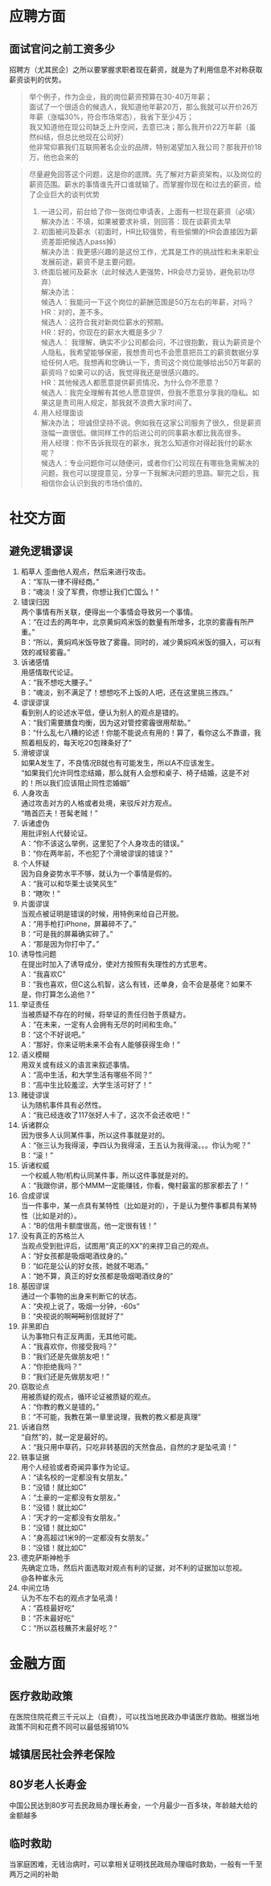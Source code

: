 # 应聘方面

## 面试官问之前工资多少
招聘方（尤其民企）之所以要掌握求职者现在薪资，就是为了利用信息不对称获取薪资谈判的优势。  

> 举个例子，作为企业，我的岗位薪资预算在30-40万年薪；  
> 面试了一个很适合的候选人，我知道他年薪20万，那么我就可以开价26万年薪（涨幅30%，符合市场常态），我省下至少4万；  
> 我又知道他在现公司缺乏上升空间，去意已决；那么我开价22万年薪（虽然纠结，但总比他现在公司好）  
> 他非常仰慕我们互联网著名企业的品牌，特别渴望加入我公司？那我开价18万，他也会来的  
  

> 尽量避免回答这个问题，这是你的底牌。先了解对方薪资架构，以及岗位的薪资范围。薪水的事情谁先开口谁就输了。而掌握你现在和过去的薪资，给了企业巨大的谈判优势  
> 1. 一进公司，前台给了你一张岗位申请表，上面有一栏现在薪资（必填）  
>    解决办法：不填，如果被要求补填，则回答：现在谈薪资太早  
> 2. 初面被问及薪水（初面时，HR比较强势，有些偷懒的HR会直接因为薪资差距把候选人pass掉）  
>    解决办法：我更感兴趣的是这份工作，尤其是工作的挑战性和未来职业发展前途，薪资不是主要问题。  
> 3. 终面后被问及薪水（此时候选人更强势，HR会尽力妥协，避免前功尽弃）  
>    解决办法：  
>    候选人：我能问一下这个岗位的薪酬范围是50万左右的年薪，对吗？  
> HR：对的，差不多。  
> 候选人：这符合我对新岗位薪水的预期。  
> HR：好的，你现在的薪水大概是多少？  
> 候选人： 我理解，确实不少公司都会问，不过很抱歉，我认为薪资是个人隐私，我希望能够保密，我想贵司也不会愿意把员工的薪资数据分享给任何人吧。我想再和您确认一下，贵司这个岗位能够给出50万年薪的薪资吗？如果可以的话，我觉得我还是很感兴趣的。  
> HR：其他候选人都愿意提供薪资情况，为什么你不愿意？  
> 候选人：我完全理解有其他人愿意提供，但我不愿意分享我的隐私。如果这是贵司用人规定，那我就不浪费大家时间了。  
> 4. 用人经理面谈  
> 解决办法； 坦诚但坚持不说。例如我在这家公司服务了很久，但是薪资涨幅一直很低。做同样工作的后进公司的同事薪水都比我高很多。  
> 用人经理：你不告诉我现在的薪水，我怎么知道你对得起我付的薪水呢？  
> 候选人：专业问题你可以随便问，或者你们公司现在有哪些急需解决的问题，我也可以提提意见，分享一下我解决问题的思路。聊完之后，我相信你会认识到我的市场价值的。  
# 社交方面

## 避免逻辑谬误
1. 稻草人
歪曲他人观点，然后来进行攻击。  
A：“军队一律不得经商。”  
B：“魂淡！没了军费，你想让我们亡国么！”  
2. 错误归因  
两个事情有所关联，便得出一个事情会导致另一个事情。  
A：“在过去的两年中，北京黄焖鸡米饭的数量有所增多，北京的雾霾有所严重。”  
B：“所以，黄焖鸡米饭导致了雾霾。同时的，减少黄焖鸡米饭的摄入，可以有效的减轻雾霾。”  
3. 诉诸感情  
用感情取代论证。  
A：“我不想吃大腰子。”  
B：“魂淡，别不满足了！想想吃不上饭的人吧，还在这里挑三拣四。”  
4. 谬误谬误  
看到别人的论述水平低，便认为别人的观点是错的。  
A：“我们需要膳食均衡，因为这对管控雾霾很用帮助。”  
B：“什么乱七八糟的论述！你能不能说点有用的！算了，看你这么不靠谱，我照着相反的，每天吃20包辣条好了”  
5. 滑坡谬误  
如果A发生了，不良情况B就也有可能发生，所以A不应该发生。  
“如果我们允许同性恋结婚，那么就有人会想和桌子、椅子结婚，这是不对的！所以我们应该阻止同性恋婚姻”  
6. 人身攻击  
通过攻击对方的人格或者处境，来驳斥对方观点。  
“皓首匹夫！苍髯老贼！”  
7. 诉诸虚伪  
用批评别人代替论证。  
A：“你不该这么举例，这里犯了个人身攻击的错误。”  
B：“你在两年前，不也犯了个滑坡谬误的错误？”  
8. 个人怀疑  
因为自身姿势水平不够，就认为一个事情是假的。  
A：“我可以和华莱士谈笑风生”  
B：“瞎吹！”  
9. 片面谬误  
当观点被证明是错误的时候，用特例来给自己开脱。  
A：“用手枪打iPhone，屏幕碎不了。”  
B：“可是我的屏幕确实碎了。”  
A：“那是因为你打中了。”  
10. 诱导性问题  
在提出时加入了诱导成分，使对方按照有失理性的方式思考。  
A：“我喜欢C”  
B：“我也喜欢，但C这么机智，这么有钱，还单身，会不会是基佬？如果不是，你打算怎么追他？”  
11. 举证责任  
当被质疑不存在的时候，将举证的责任归咎于质疑方。  
A：“在未来，一定有人会拥有无尽的时间和生命。”  
B：“这个不好说吧。”  
A：“那好，你来证明未来不会有人能够获得生命！”  
12. 语义模糊  
用双关或有歧义的语言来叙述事情。  
A：“高中生活，和大学生活有哪些不同？”  
B：“高中生比较羞涩，大学生活可好了！”  
13. 赌徒谬误  
认为随机事件具有必然性。  
A：“我已经连收了117张好人卡了，这次不会还收吧！”  
14. 诉诸群众  
因为很多人认同某件事，所以这件事就是对的。  
A：“张三认为我得滚，李四认为我得滚，王五认为我得滚。。。你认为呢？”  
B：“滚！”  
15. 诉诸权威  
一个权威人物/机构认同某件事，所以这件事就是对的。  
A：“我跟你讲，那个MMM一定能赚钱，你看，俺村最富的那家都去了！”  
16. 合成谬误  
当一件事中，某一点具有某特性（比如是对的），于是认为整件事都具有某特性（比如是对的）。  
A：“B的信用卡额度很高，他一定很有钱！”  
17. 没有真正的苏格兰人  
当观点受到批评后，试图用“真正的XX”的来捍卫自己的观点。  
A：“好女孩都是吸烟喝酒纹身的。”  
B：“如花是公认的好女孩，她就不喝酒。”  
A：“她不算，真正的好女孩都是吸烟喝酒纹身的”  
18. 基因谬误  
通过一个事物的出身来判断它的状态。  
A：“央视上说了，吸烟一分钟，-60s”  
B：“央视说的啊~~呵呵~~别信就好了”  
19. 非黑即白  
认为事物只有正反两面，无其他可能。  
A：“我喜欢你，你接受我吗？”  
B：“我们还是先做朋友吧！”  
A：“你拒绝我吗？”  
B：“我们还是先做朋友吧！”  
20. 窃取论点  
用被质疑的观点，循环论证被质疑的观点。  
A：“你教的教义是错的。”  
B：“不可能，我教在第一章里说理，我教的教义都是真理”  
21. 诉诸自然  
“自然”的，就一定是最好的。  
A：“我只用中草药，只吃非转基因的天然食品，自然的才是坠吼滴！”  
22. 轶事证据  
用个人经验或者奇闻异事作为论证。  
A：“读名校的一定都没有女朋友。”  
B：“没错！就比如C”  
A：“土豪的一定都没有女朋友。”  
B：“没错！就比如C”  
A：“天才的一定都没有女朋友。”  
B：“没错！就比如C”  
A：“身高超过1米9的一定都没有女朋友。”  
B：“没错！就比如C”  
23. 德克萨斯神枪手  
先确定立场，然后片面选取对观点有利的证据，对不利的证据加以忽视。  
@各种崔永元   
24. 中间立场  
认为不左不右的观点才坠吼滴！  
A：“荔枝最好吃”  
B：“芥末最好吃”  
C：“所以荔枝蘸芥末最好吃？”    



# 金融方面

## 医疗救助政策
在医院住院花费三千元以上（自费），可以找当地民政办申请医疗救助。根据当地政策不同和花费不同可以最低报销10%

## 城镇居民社会养老保险

## 80岁老人长寿金
中国公民达到80岁可去民政局办理长寿金，一个月最少一百多块，年龄越大给的金额越多

## 临时救助
当家庭困难，无钱治病时，可以拿相关证明找民政局办理临时救助，一般有一千至两万之间的补助

